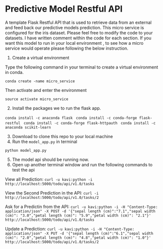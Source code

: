 # Predictive Model Restful API

A template Flask Restful API that is used to retrieve data from an external and feed back our predictive models prediction. This micro service is configured for the iris dataset. Please feel free to modify the code to your datasets. I have written comment within the code for each section. If you want this model to run in your local environment , to see how a micro service would operate please following the below instruction.

1. Create a virtual environment

Type the following command in your terminal to create a virtual environment in conda.

`conda create -name micro_service`

Then activate and enter the environment

`source activate micro_service`

2. Install the packages we to run the flask app.

`conda install -c anaconda flask `
`conda install -c conda-forge flask-restful `
`conda install -c conda-forge flask-httpauth `
`conda install -c anaconda scikit-learn `

3. Download to clone this repo to your local machine
4. Run the `model_app.py` in terminal

`python model_app.py`

5. The model api should be running now.
6. Open up another terminal window and run the following commands to test the api


View all Prediction: `curl -u kavi:python -i http://localhost:5000/todo/api/v1.0/tasks`

View the Second Prediction in the API:  `curl -i http://localhost:5000/todo/api/v1.0/tasks/2`

Ask for a Predictin from the API: `curl -u kavi:python -i -H "Content-Type: application/json" -X POST -d '{"sepal length (cm)":"7.1","sepal width (cm)": "3.0","petal length (cm)": "5.9","petal width (cm)": "2.1"}' http://localhost:5000/todo/api/v1.0/tasks`

Update a Prediction: `curl -u kavi:python -i -H "Content-Type: application/json" -X PUT -d '{"sepal length (cm)":"6.1","sepal width (cm)": "2.0","petal length (cm)": "4.8","petal width (cm)": "1.0"}' http://localhost:5000/todo/api/v1.0/tasks/2`
